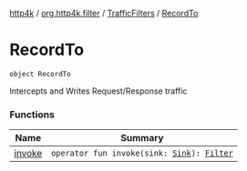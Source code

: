 [http4k](../../../index.md) / [org.http4k.filter](../../index.md) / [TrafficFilters](../index.md) / [RecordTo](./index.md)

# RecordTo

`object RecordTo`

Intercepts and Writes Request/Response traffic

### Functions

| Name | Summary |
|---|---|
| [invoke](invoke.md) | `operator fun invoke(sink: `[`Sink`](../../../org.http4k.traffic/-sink/index.md)`): `[`Filter`](../../../org.http4k.core/-filter.md) |

